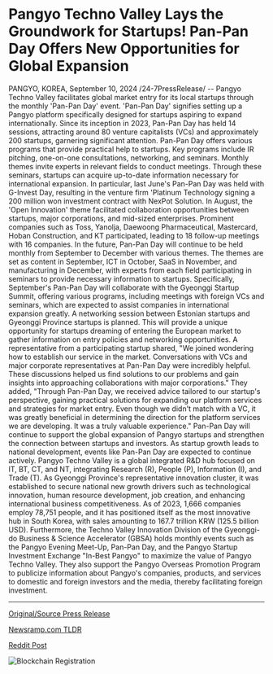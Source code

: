 # Pangyo Techno Valley Lays the Groundwork for Startups! Pan-Pan Day Offers New Opportunities for Global Expansion

PANGYO, KOREA, September 10, 2024 /24-7PressRelease/ -- Pangyo Techno Valley facilitates global market entry for its local startups through the monthly 'Pan-Pan Day' event. 'Pan-Pan Day' signifies setting up a Pangyo platform specifically designed for startups aspiring to expand internationally. Since its inception in 2023, Pan-Pan Day has held 14 sessions, attracting around 80 venture capitalists (VCs) and approximately 200 startups, garnering significant attention.  Pan-Pan Day offers various programs that provide practical help to startups. Key programs include IR pitching, one-on-one consultations, networking, and seminars. Monthly themes invite experts in relevant fields to conduct meetings. Through these seminars, startups can acquire up-to-date information necessary for international expansion.  In particular, last June's Pan-Pan Day was held with G-Invest Day, resulting in the venture firm 'Platinum Technology signing a 200 million won investment contract with NexPot Solution. In August, the 'Open Innovation' theme facilitated collaboration opportunities between startups, major corporations, and mid-sized enterprises. Prominent companies such as Toss, Yanolja, Daewoong Pharmaceutical, Mastercard, Hoban Construction, and KT participated, leading to 18 follow-up meetings with 16 companies.  In the future, Pan-Pan Day will continue to be held monthly from September to December with various themes. The themes are set as content in September, ICT in October, SaaS in November, and manufacturing in December, with experts from each field participating in seminars to provide necessary information to startups. Specifically, September's Pan-Pan Day will collaborate with the Gyeonggi Startup Summit, offering various programs, including meetings with foreign VCs and seminars, which are expected to assist companies in international expansion greatly.  A networking session between Estonian startups and Gyeonggi Province startups is planned. This will provide a unique opportunity for startups dreaming of entering the European market to gather information on entry policies and networking opportunities.  A representative from a participating startup shared, "We joined wondering how to establish our service in the market. Conversations with VCs and major corporate representatives at Pan-Pan Day were incredibly helpful. These discussions helped us find solutions to our problems and gain insights into approaching collaborations with major corporations."  They added, "Through Pan-Pan Day, we received advice tailored to our startup's perspective, gaining practical solutions for expanding our platform services and strategies for market entry. Even though we didn't match with a VC, it was greatly beneficial in determining the direction for the platform services we are developing. It was a truly valuable experience."  Pan-Pan Day will continue to support the global expansion of Pangyo startups and strengthen the connection between startups and investors. As startup growth leads to national development, events like Pan-Pan Day are expected to continue actively.  Pangyo Techno Valley is a global integrated R&D hub focused on IT, BT, CT, and NT, integrating Research (R), People (P), Information (I), and Trade (T). As Gyeonggi Province's representative innovation cluster, it was established to secure national new growth drivers such as technological innovation, human resource development, job creation, and enhancing international business competitiveness. As of 2023, 1,666 companies employ 78,751 people, and it has positioned itself as the most innovative hub in South Korea, with sales amounting to 167.7 trillion KRW (125.5 billion USD).  Furthermore, the Techno Valley Innovation Division of the Gyeonggi-do Business & Science Accelerator (GBSA) holds monthly events such as the Pangyo Evening Meet-Up, Pan-Pan Day, and the Pangyo Startup Investment Exchange "In-Best Pangyo" to maximize the value of Pangyo Techno Valley. They also support the Pangyo Overseas Promotion Program to publicize information about Pangyo's companies, products, and services to domestic and foreign investors and the media, thereby facilitating foreign investment. 

---

[Original/Source Press Release](https://www.24-7pressrelease.com/press-release/514185/pangyo-techno-valley-lays-the-groundwork-for-startups-pan-pan-day-offers-new-opportunities-for-global-expansion)
                    

[Newsramp.com TLDR](None) 



[Reddit Post](https://www.reddit.com/r/StartupBusinessNews/comments/1fdc0b9/pangyo_techno_valleys_panpan_day_event/) 



![Blockchain Registration](https://cdn.newsramp.app/24-7PressRelease/qrcode/249/10/pearWR3_.webp)